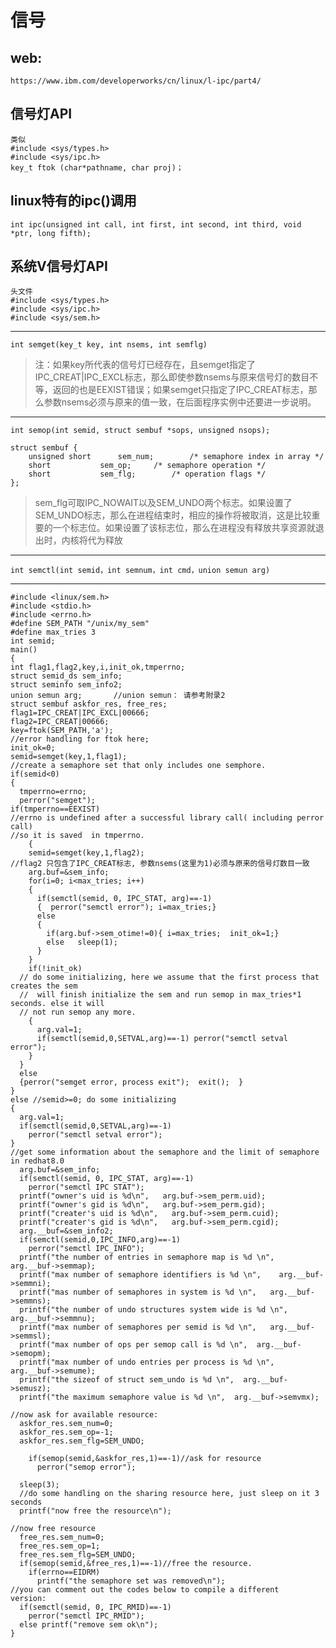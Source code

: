 # 信号 #

web:
---
    https://www.ibm.com/developerworks/cn/linux/l-ipc/part4/

## 信号灯API ##

	类似
    #include <sys/types.h>
    #include <sys/ipc.h>
    key_t ftok (char*pathname, char proj)；

## linux特有的ipc()调用 ##
    int ipc(unsigned int call, int first, int second, int third, void *ptr, long fifth);

## 系统V信号灯API ##

	头文件
    #include <sys/types.h>
    #include <sys/ipc.h>
    #include <sys/sem.h>

---
    int semget(key_t key, int nsems, int semflg) 
> 注：如果key所代表的信号灯已经存在，且semget指定了IPC_CREAT|IPC_EXCL标志，那么即使参数nsems与原来信号灯的数目不等，返回的也是EEXIST错误；如果semget只指定了IPC_CREAT标志，那么参数nsems必须与原来的值一致，在后面程序实例中还要进一步说明。

-----
	int semop(int semid, struct sembuf *sops, unsigned nsops); 

	struct sembuf {
	    unsigned short      sem_num;        /* semaphore index in array */
	    short           sem_op;     /* semaphore operation */
	    short           sem_flg;        /* operation flags */
	};


> sem_flg可取IPC_NOWAIT以及SEM_UNDO两个标志。如果设置了SEM_UNDO标志，那么在进程结束时，相应的操作将被取消，这是比较重要的一个标志位。如果设置了该标志位，那么在进程没有释放共享资源就退出时，内核将代为释放


-----
	int semctl(int semid，int semnum，int cmd，union semun arg) 


---

    #include <linux/sem.h>
    #include <stdio.h>
    #include <errno.h>
    #define SEM_PATH "/unix/my_sem"
    #define max_tries 3 
    int semid;
    main()
    {
    int flag1,flag2,key,i,init_ok,tmperrno;
    struct semid_ds sem_info;
    struct seminfo sem_info2;
    union semun arg;       //union semun： 请参考附录2
    struct sembuf askfor_res, free_res;
    flag1=IPC_CREAT|IPC_EXCL|00666;
    flag2=IPC_CREAT|00666;
    key=ftok(SEM_PATH,'a');
    //error handling for ftok here;
    init_ok=0;
    semid=semget(key,1,flag1);
    //create a semaphore set that only includes one semphore.
    if(semid<0)
    {
      tmperrno=errno;
      perror("semget");
    if(tmperrno==EEXIST)
    //errno is undefined after a successful library call( including perror call) 
    //so it is saved  in tmperrno.
        {
        semid=semget(key,1,flag2);
    //flag2 只包含了IPC_CREAT标志, 参数nsems(这里为1)必须与原来的信号灯数目一致
        arg.buf=&sem_info;
        for(i=0; i<max_tries; i++)
        {
          if(semctl(semid, 0, IPC_STAT, arg)==-1)
          {  perror("semctl error"); i=max_tries;}
          else
          { 
            if(arg.buf->sem_otime!=0){ i=max_tries;  init_ok=1;}
            else   sleep(1);  
          }
        }
        if(!init_ok)
      // do some initializing, here we assume that the first process that creates the sem
      //  will finish initialize the sem and run semop in max_tries*1 seconds. else it will  
      // not run semop any more.
        {
          arg.val=1;
          if(semctl(semid,0,SETVAL,arg)==-1) perror("semctl setval error");
        } 
      }
      else
      {perror("semget error, process exit");  exit();  }
    }
    else //semid>=0; do some initializing   
    {
      arg.val=1;
      if(semctl(semid,0,SETVAL,arg)==-1)
        perror("semctl setval error");
    }
    //get some information about the semaphore and the limit of semaphore in redhat8.0
      arg.buf=&sem_info;
      if(semctl(semid, 0, IPC_STAT, arg)==-1)
        perror("semctl IPC STAT");    
      printf("owner's uid is %d\n",   arg.buf->sem_perm.uid);
      printf("owner's gid is %d\n",   arg.buf->sem_perm.gid);
      printf("creater's uid is %d\n",   arg.buf->sem_perm.cuid);
      printf("creater's gid is %d\n",   arg.buf->sem_perm.cgid);
      arg.__buf=&sem_info2;
      if(semctl(semid,0,IPC_INFO,arg)==-1)
        perror("semctl IPC_INFO");
      printf("the number of entries in semaphore map is %d \n",  arg.__buf->semmap);
      printf("max number of semaphore identifiers is %d \n",    arg.__buf->semmni);
      printf("mas number of semaphores in system is %d \n",   arg.__buf->semmns);
      printf("the number of undo structures system wide is %d \n",  arg.__buf->semmnu);
      printf("max number of semaphores per semid is %d \n",   arg.__buf->semmsl);
      printf("max number of ops per semop call is %d \n",  arg.__buf->semopm);
      printf("max number of undo entries per process is %d \n",  arg.__buf->semume);
      printf("the sizeof of struct sem_undo is %d \n",  arg.__buf->semusz);
      printf("the maximum semaphore value is %d \n",  arg.__buf->semvmx);
       
    //now ask for available resource:  
      askfor_res.sem_num=0;
      askfor_res.sem_op=-1;
      askfor_res.sem_flg=SEM_UNDO;    
         
        if(semop(semid,&askfor_res,1)==-1)//ask for resource
          perror("semop error");
       
      sleep(3); 
      //do some handling on the sharing resource here, just sleep on it 3 seconds
      printf("now free the resource\n");  
       
    //now free resource  
      free_res.sem_num=0;
      free_res.sem_op=1;
      free_res.sem_flg=SEM_UNDO;
      if(semop(semid,&free_res,1)==-1)//free the resource.
        if(errno==EIDRM)
          printf("the semaphore set was removed\n");
    //you can comment out the codes below to compile a different version:      
      if(semctl(semid, 0, IPC_RMID)==-1)
        perror("semctl IPC_RMID");
      else printf("remove sem ok\n");
    }